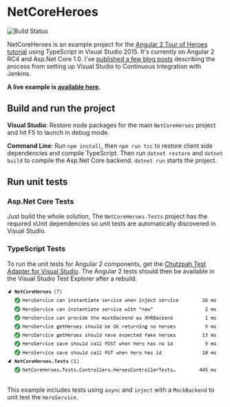 # NetCoreHeroes

![Build Status](https://jenkins.dan.gl/buildStatus/icon?job=NetCoreHeroes%20-%20Tests)

NetCoreHeroes is an example project for the [Angular 2 Tour of Heroes tutorial](https://angular.io/docs/ts/latest/quickstart.html) using
TypeScript in Visual Studio 2015. It's currently on Angular 2 RC4 and Asp.Net Core 1.0.
I've [published a few blog posts](https://blog.dangl.me/archive/netcoreheroes-angular2-with-net-core-in-visual-studio-2015-part-i/) describing the process from setting up Visual Studio to Continuous Integration with Jenkins.

**A live example is [available here](http://netcoreheroes.dangl.me).**

## Build and run the project

**Visual Studio**: Restore node packages for the main `NetCoreHeroes` project and hit F5 to launch in debug mode.

**Command Line**: Run `npm install`, then `npm run tsc` to restore client side dependencies and compile TypeScript.
Then run `dotnet restore` and `dotnet build` to compile the Asp.Net Core backend. `dotnet run` starts the project.

## Run unit tests

### Asp.Net Core Tests

Just build the whole solution, The `NetCoreHeroes.Tests` project has the required xUnit dependencies so unit tests are automatically
discovered in Visual Studio.

### TypeScript Tests

To run the unit tests for Angular 2 components, get the
[Chutzpah Test Adapter for Visual Studio](https://visualstudiogallery.msdn.microsoft.com/f8741f04-bae4-4900-81c7-7c9bfb9ed1fe).
The Angular 2 tests should then be available in the Visual Studio Test Explorer after a rebuild.

![Visual Studio Test Explorer with Anngular 2 Unit Tests](docs/VisualStudioTestExplorer.png)

This example includes tests using `async` and `inject` with a `MockBackend` to unit test the `HeroService`.